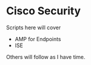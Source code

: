 # Cisco Security 

Scripts here will cover 
* AMP for Endpoints
* ISE

Others will follow as I have time. 

